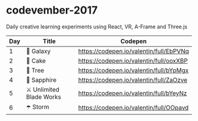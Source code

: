 # codevember-2017

Daily creative learning experiments using React, VR, A-Frame and Three.js

| Day | Title | Codepen |
|-----|-------|---------|
| 1 | 🌌 Galaxy | https://codepen.io/valentin/full/EbPVNq |
| 2 | 🎂 Cake | https://codepen.io/valentin/full/ooxXBP |
| 3 | 🌱 Tree | https://codepen.io/valentin/full/bYpMgx |
| 4 | 💎 Sapphire | https://codepen.io/valentin/full/ZaOzve |
| 5 | ⚔️ Unlimited Blade Works | https://codepen.io/valentin/full/bYeyNz |
| 6 | ☂️ Storm | https://codepen.io/valentin/full/OOpavd |
